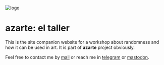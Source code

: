 ![logo](https://gitlab.com/azarte/azarte.gitlab.io/-/raw/master/public/assets/img/attractorlogo_64.png)

# azarte: el taller

This is the site companion website for a workshop about randomness and how it can be used in art. It is part
of **azarte** project obviously.  

Feel free to contact me by [mail](mailto:rodrigovalla@protonmail.ch) or reach me in
[telegram](https://t.me/rvalla) or [mastodon](https://fosstodon.org/@rvalla).
